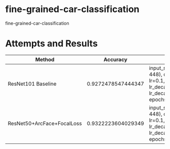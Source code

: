 # fine-grained-car-classification
fine-grained-car-classification

# Attempts and Results
| Method                  | Accuracy          | Note                                                                                               |
| -------------------------- | ------------------ | ---------------------------------------------------------------------------------------------------- |
| ResNet101 Baseline         | 0.9272478547444347 | input_size=(448, 448), optim=SGD, lr=0.1, epochs=100, lr_decay_rate=0.1, lr_decay_step=10(by epochs) |
| ResNet50+ArcFace+FocalLoss | 0.9322223604029349 | input_size=(448, 448), optim=SGD, lr=0.1, epochs=100, lr_decay_rate=0.1, lr_decay_step=10(by epochs) |
